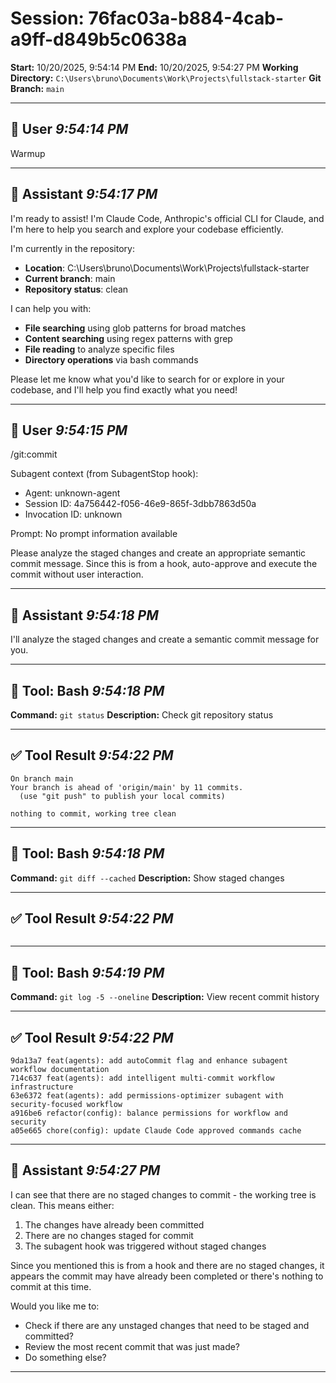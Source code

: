 # Session: 76fac03a-b884-4cab-a9ff-d849b5c0638a

**Start:** 10/20/2025, 9:54:14 PM
**End:** 10/20/2025, 9:54:27 PM
**Working Directory:** `C:\Users\bruno\Documents\Work\Projects\fullstack-starter`
**Git Branch:** `main`

---

## 👤 User _9:54:14 PM_

Warmup

---

## 🤖 Assistant _9:54:17 PM_

I'm ready to assist! I'm Claude Code, Anthropic's official CLI for Claude, and I'm here to help you search and explore your codebase efficiently.

I'm currently in the repository:
- **Location**: C:\Users\bruno\Documents\Work\Projects\fullstack-starter
- **Current branch**: main
- **Repository status**: clean

I can help you with:
- **File searching** using glob patterns for broad matches
- **Content searching** using regex patterns with grep
- **File reading** to analyze specific files
- **Directory operations** via bash commands

Please let me know what you'd like to search for or explore in your codebase, and I'll help you find exactly what you need!

---

## 👤 User _9:54:15 PM_

/git:commit

Subagent context (from SubagentStop hook):
- Agent: unknown-agent
- Session ID: 4a756442-f056-46e9-865f-3dbb7863d50a
- Invocation ID: unknown

Prompt:
No prompt information available

Please analyze the staged changes and create an appropriate semantic commit message.
Since this is from a hook, auto-approve and execute the commit without user interaction.

---

## 🤖 Assistant _9:54:18 PM_

I'll analyze the staged changes and create a semantic commit message for you.

---

## 🔧 Tool: Bash _9:54:18 PM_

**Command:** `git status`
**Description:** Check git repository status

---

## ✅ Tool Result _9:54:22 PM_

```
On branch main
Your branch is ahead of 'origin/main' by 11 commits.
  (use "git push" to publish your local commits)

nothing to commit, working tree clean
```

---

## 🔧 Tool: Bash _9:54:18 PM_

**Command:** `git diff --cached`
**Description:** Show staged changes

---

## ✅ Tool Result _9:54:22 PM_

```

```

---

## 🔧 Tool: Bash _9:54:19 PM_

**Command:** `git log -5 --oneline`
**Description:** View recent commit history

---

## ✅ Tool Result _9:54:22 PM_

```
9da13a7 feat(agents): add autoCommit flag and enhance subagent workflow documentation
714c637 feat(agents): add intelligent multi-commit workflow infrastructure
63e6372 feat(agents): add permissions-optimizer subagent with security-focused workflow
a916be6 refactor(config): balance permissions for workflow and security
a05e665 chore(config): update Claude Code approved commands cache
```

---

## 🤖 Assistant _9:54:27 PM_

I can see that there are no staged changes to commit - the working tree is clean. This means either:

1. The changes have already been committed
2. There are no changes staged for commit
3. The subagent hook was triggered without staged changes

Since you mentioned this is from a hook and there are no staged changes, it appears the commit may have already been completed or there's nothing to commit at this time.

Would you like me to:
- Check if there are any unstaged changes that need to be staged and committed?
- Review the most recent commit that was just made?
- Do something else?

---

